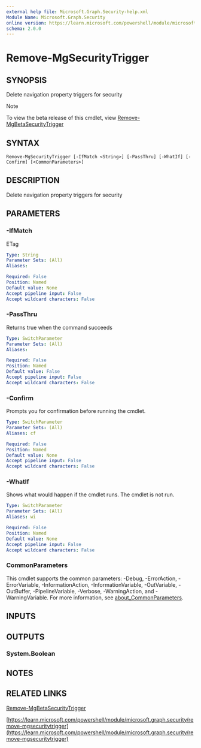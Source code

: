 ```yaml
---
external help file: Microsoft.Graph.Security-help.xml
Module Name: Microsoft.Graph.Security
online version: https://learn.microsoft.com/powershell/module/microsoft.graph.security/remove-mgsecuritytrigger
schema: 2.0.0
---
```


# Remove-MgSecurityTrigger

## SYNOPSIS
Delete navigation property triggers for security

> [!NOTE]
> To view the beta release of this cmdlet, view [Remove-MgBetaSecurityTrigger](/powershell/module/Microsoft.Graph.Beta.Security/Remove-MgBetaSecurityTrigger?view=graph-powershell-beta)

## SYNTAX

```
Remove-MgSecurityTrigger [-IfMatch <String>] [-PassThru] [-WhatIf] [-Confirm] [<CommonParameters>]
```

## DESCRIPTION
Delete navigation property triggers for security

## PARAMETERS

### -IfMatch
ETag

```yaml
Type: String
Parameter Sets: (All)
Aliases:

Required: False
Position: Named
Default value: None
Accept pipeline input: False
Accept wildcard characters: False
```

### -PassThru
Returns true when the command succeeds

```yaml
Type: SwitchParameter
Parameter Sets: (All)
Aliases:

Required: False
Position: Named
Default value: False
Accept pipeline input: False
Accept wildcard characters: False
```

### -Confirm
Prompts you for confirmation before running the cmdlet.

```yaml
Type: SwitchParameter
Parameter Sets: (All)
Aliases: cf

Required: False
Position: Named
Default value: None
Accept pipeline input: False
Accept wildcard characters: False
```

### -WhatIf
Shows what would happen if the cmdlet runs.
The cmdlet is not run.

```yaml
Type: SwitchParameter
Parameter Sets: (All)
Aliases: wi

Required: False
Position: Named
Default value: None
Accept pipeline input: False
Accept wildcard characters: False
```

### CommonParameters
This cmdlet supports the common parameters: -Debug, -ErrorAction, -ErrorVariable, -InformationAction, -InformationVariable, -OutVariable, -OutBuffer, -PipelineVariable, -Verbose, -WarningAction, and -WarningVariable. For more information, see [about_CommonParameters](http://go.microsoft.com/fwlink/?LinkID=113216).

## INPUTS

## OUTPUTS

### System.Boolean
## NOTES

## RELATED LINKS
[Remove-MgBetaSecurityTrigger](/powershell/module/Microsoft.Graph.Beta.Security/Remove-MgBetaSecurityTrigger?view=graph-powershell-beta)

[https://learn.microsoft.com/powershell/module/microsoft.graph.security/remove-mgsecuritytrigger](https://learn.microsoft.com/powershell/module/microsoft.graph.security/remove-mgsecuritytrigger)



